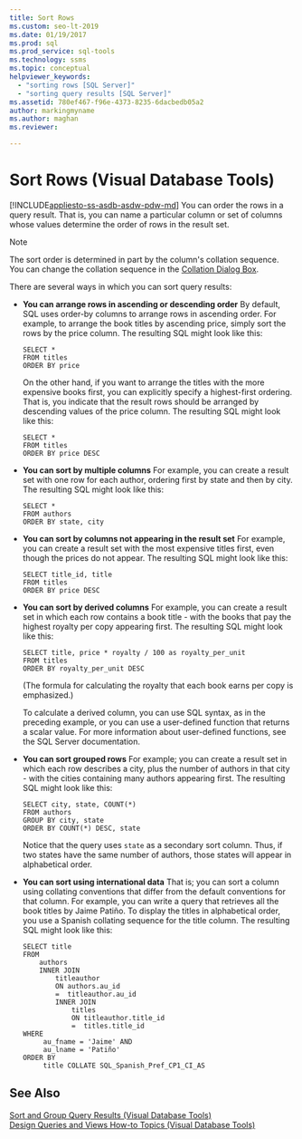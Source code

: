 ```yaml
---
title: Sort Rows
ms.custom: seo-lt-2019
ms.date: 01/19/2017
ms.prod: sql
ms.prod_service: sql-tools
ms.technology: ssms
ms.topic: conceptual
helpviewer_keywords: 
  - "sorting rows [SQL Server]"
  - "sorting query results [SQL Server]"
ms.assetid: 780ef467-f96e-4373-8235-6dacbedb05a2
author: markingmyname
ms.author: maghan
ms.reviewer: 

---
```

# Sort Rows (Visual Database Tools)
[!INCLUDE[appliesto-ss-asdb-asdw-pdw-md](../../includes/appliesto-ss-asdb-asdw-pdw-md.md)]
You can order the rows in a query result. That is, you can name a particular column or set of columns whose values determine the order of rows in the result set.  
  
> [!NOTE]  
> The sort order is determined in part by the column's collation sequence. You can change the collation sequence in the [Collation Dialog Box](../../ssms/visual-db-tools/collation-dialog-box-visual-database-tools.md).  
  
There are several ways in which you can sort query results:  
  
-   **You can arrange rows in ascending or descending order** By default, SQL uses order-by columns to arrange rows in ascending order. For example, to arrange the book titles by ascending price, simply sort the rows by the price column. The resulting SQL might look like this:  
  
    ```  
    SELECT *  
    FROM titles  
    ORDER BY price  
    ```  
  
    On the other hand, if you want to arrange the titles with the more expensive books first, you can explicitly specify a highest-first ordering. That is, you indicate that the result rows should be arranged by descending values of the price column. The resulting SQL might look like this:  
  
    ```  
    SELECT *  
    FROM titles  
    ORDER BY price DESC  
    ```  
  
-   **You can sort by multiple columns** For example, you can create a result set with one row for each author, ordering first by state and then by city. The resulting SQL might look like this:  
  
    ```  
    SELECT *  
    FROM authors   
    ORDER BY state, city  
    ```  
  
-   **You can sort by columns not appearing in the result set** For example, you can create a result set with the most expensive titles first, even though the prices do not appear. The resulting SQL might look like this:  
  
    ```  
    SELECT title_id, title  
    FROM titles  
    ORDER BY price DESC  
    ```  
  
-   **You can sort by derived columns** For example, you can create a result set in which each row contains a book title - with the books that pay the highest royalty per copy appearing first. The resulting SQL might look like this:  
  
    ```  
    SELECT title, price * royalty / 100 as royalty_per_unit  
    FROM titles  
    ORDER BY royalty_per_unit DESC  
    ```  
  
    (The formula for calculating the royalty that each book earns per copy is emphasized.)  
  
    To calculate a derived column, you can use SQL syntax, as in the preceding example, or you can use a user-defined function that returns a scalar value. For more information about user-defined functions, see the SQL Server documentation.  
  
-   **You can sort grouped rows** For example; you can create a result set in which each row describes a city, plus the number of authors in that city - with the cities containing many authors appearing first. The resulting SQL might look like this:  
  
    ```  
    SELECT city, state, COUNT(*)  
    FROM authors  
    GROUP BY city, state  
    ORDER BY COUNT(*) DESC, state  
    ```  
  
    Notice that the query uses `state` as a secondary sort column. Thus, if two states have the same number of authors, those states will appear in alphabetical order.  
  
-   **You can sort using international data** That is; you can sort a column using collating conventions that differ from the default conventions for that column. For example, you can write a query that retrieves all the book titles by Jaime Patiño. To display the titles in alphabetical order, you use a Spanish collating sequence for the title column. The resulting SQL might look like this:  
  
    ```  
    SELECT title  
    FROM   
        authors   
        INNER JOIN   
            titleauthor   
            ON authors.au_id   
            =  titleauthor.au_id   
            INNER JOIN  
                titles   
                ON titleauthor.title_id   
                =  titles.title_id   
    WHERE   
         au_fname = 'Jaime' AND   
         au_lname = 'Patiño'  
    ORDER BY   
         title COLLATE SQL_Spanish_Pref_CP1_CI_AS  
    ```  
  
## See Also  
[Sort and Group Query Results &#40;Visual Database Tools&#41;](../../ssms/visual-db-tools/sort-and-group-query-results-visual-database-tools.md)  
[Design Queries and Views How-to Topics &#40;Visual Database Tools&#41;](../../ssms/visual-db-tools/design-queries-and-views-how-to-topics-visual-database-tools.md)  
  
